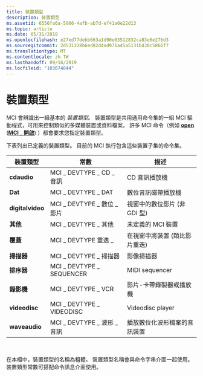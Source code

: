 ```yaml
---
title: 裝置類型
description: 裝置類型
ms.assetid: 6556fa6a-5906-4afb-ab7d-ef41a0e22d13
ms.topic: article
ms.date: 05/31/2018
ms.openlocfilehash: e27ed77debb663a1d90e03512832ca83e6e276d3
ms.sourcegitcommit: 2d531328b6ed82d4ad971a45a5131b430c5866f7
ms.translationtype: MT
ms.contentlocale: zh-TW
ms.lasthandoff: 09/16/2019
ms.locfileid: "103674844"
---
```

# <a name="device-types"></a>裝置類型

MCI 會辨識出一組基本的 *裝置類型*。 裝置類型是共用通用命令集的一組 MCI 驅動程式，可用來控制類似的多媒體裝置或資料檔案。 許多 MCI 命令（例如 [**open**](open.md) ([**MCI \_ 開啟**](mci-open.md)) ）都會要求您指定裝置類型。

下表列出已定義的裝置類型。 目前的 MCI 執行包含這些裝置子集的命令集。



| 裝置類型      | 常數                      | 描述                                      |
|------------------|-------------------------------|--------------------------------------------------|
| **cdaudio**      | MCI \_ DEVTYPE \_ CD \_ 音訊       | CD 音訊播放機                                  |
| **Dat**          | MCI \_ DEVTYPE \_ DAT             | 數位音訊磁帶播放機                        |
| **digitalvideo** | MCI \_ DEVTYPE \_ 數位 \_ 影片  | 視窗中的數位影片 (非 GDI 型)         |
| **其他**        | MCI \_ DEVTYPE \_ 其他           | 未定義的 MCI 裝置                             |
| **覆蓋**      | MCI \_ DEVTYPE 重迭 \_         | 在視窗中將裝置 (類比影片重迭)         |
| **掃描器**      | MCI \_ DEVTYPE \_ 掃描器         | 影像掃描器                                    |
| **排序器**    | MCI \_ DEVTYPE \_ SEQUENCER       | MIDI sequencer                                   |
| **錄影機**          | MCI \_ DEVTYPE \_ VCR             | 影片-卡帶錄製器或播放機                |
| **videodisc**    | MCI \_ DEVTYPE \_ VIDEODISC       | Videodisc player                                 |
| **waveaudio**    | MCI \_ DEVTYPE \_ 波形 \_ 音訊 | 播放數位化波形檔案的音訊裝置 |



 

在本檔中，裝置類型的名稱為粗體。 裝置類型名稱會與命令字串介面一起使用。 裝置類型常數可搭配命令訊息介面使用。

 

 




